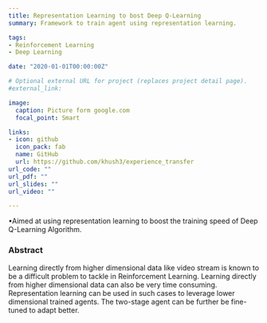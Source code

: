 ```yaml
---
title: Representation Learning to bost Deep Q-Learning
summary: Framework to train agent using representation learning.

tags:
- Reinforcement Learning
- Deep Learning

date: "2020-01-01T00:00:00Z"

# Optional external URL for project (replaces project detail page).
#external_link: 

image:
  caption: Picture form google.com
  focal_point: Smart

links:
- icon: github
  icon_pack: fab
  name: GitHub
  url: https://github.com/khush3/experience_transfer
url_code: ""
url_pdf: ""
url_slides: ""
url_video: ""

---
```

•Aimed at using representation learning to boost the training speed of Deep Q-Learning Algorithm.

### Abstract
Learning directly from higher dimensional data like video stream is known to be a difficult problem to tackle in Reinforcement Learning. Learning directly from higher dimensional data can also be very time consuming. Representation learning can be used in such cases to leverage lower dimensional trained agents. The two-stage agent can be further be fine-tuned to adapt better.